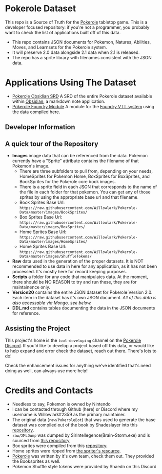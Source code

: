 # Pokerole Dataset

This repo is a Source of Truth for the [Pokerole](https://www.pokeroleproject.com/) tabletop game. This is a developer focused repository: if you're not a programmer, you probably want to check the list of applications built off of this data. 

- This repo contains JSON documents for Pokemon, Natures, Abilities, Moves, and Learnsets for the Pokerole system. 
- It will preserve 2.0 data alongside 2.1 data when 2.1 is released. 
- The repo has a sprite library with filenames consistent with the JSON data.

# Applications Using The Dataset

- [Pokerole Obsidian SRD](https://github.com/Willowlark/PokeroleObsidianSRD) A SRD of the entire Pokerole dataset available within [Obsidian](https://obsidian.md/), a markdown note application. 
- [Pokerole Foundry Module](https://github.com/tech-ticks/foundry-pokerole) A module for the [Foundry VTT system](https://foundryvtt.com/) using the data compiled here.

## Developer Information

## A quick tour of the Repository

- **Images** image data that can be referenced from the data. Pokemon currently have a "Sprite" attribute contains the filename of that Pokemon's image. 
  - There are three subfolders to pull from, depending on your needs, HomeSprites for Pokemon Home, BoxSprites for BoxSprites, and BookSprites for the Pokerole core book images.
  - There is a sprite field in each JSON that corresponds to the name of the file in each folder for that pokemon. You can get any of those sprites by using the appropriate base url and that filename. 
  - Book Sprites Base Url: `https://raw.githubusercontent.com/Willowlark/Pokerole-Data/master/images/BookSprites/`
  - Box Sprites Base Url: `https://raw.githubusercontent.com/Willowlark/Pokerole-Data/master/images/BoxSprites/`
  - Home Sprites Base Url: `https://raw.githubusercontent.com/Willowlark/Pokerole-Data/master/images/HomeSprites/`
  - Home Sprites Base Url: `https://raw.githubusercontent.com/Willowlark/Pokerole-Data/master/images/ShuffleTokens/`
- **Raw** data used in the generation of the proper datasets. It is NOT recommended to use data in here for any application, as it has not been processed. It's mostly here for record keeping purposes.
- **Scripts** a folder for any code that manipulates data. At the moment, there should be NO REASON to try and run these, they are for maintainence only.
- **Version20** contains the entire JSON dataset for Pokerole Version 2.0. Each item in the dataset has it's own JSON document. *All of this data is also accessable via Mongo, see below.*
- **DDL.md** contains tables documenting the data in the JSON documents for reference.

## Assisting the Project

This project's home is the `tool-developing` channel on the [Pokerole Discord](https://discord.gg/95DFpdMVcC). If you'd like to develop a project based off this data, or would like to help expand and error check the dataset, reach out there. There's lots to do! 

Check the enhancement issues for anything we've identified that's need doing as well, can always use more help!

# Credits and Contacts

- Needless to say, Pokemon is owned by Nintendo
- I can be contacted through Github (here) or Discord where my username is Willowlark#2359 as the primary maintainer. 
- The original data (`raw/PokeroleBot`) that was used to generate the base dataset was compiled out of the book by Shadeslayer into this [repository](https://github.com/XShadeSlayerXx/PokeRole-Discord.py-Base). 
- `raw/XMLDump` was dumped by SirIntellegence(Brain-Storm.exe) and is sourced from [this repository](https://github.com/SirIntellegence/pokerole-tools/releases/tag/v0.0.0)
- Box sprites were compiled from this [repository](https://github.com/msikma/pokesprite).
- Home sprites were ripped from [the spriter's resource](https://www.spriters-resource.com/nintendo_switch/pokemonhome/).
- [Pokerole](https://www.pokeroleproject.com/) was written by it's own team, check them out. They provided the Booksprites as well.
- Pokemon Shuffle style tokens were provided by Shaedn on this Discord
